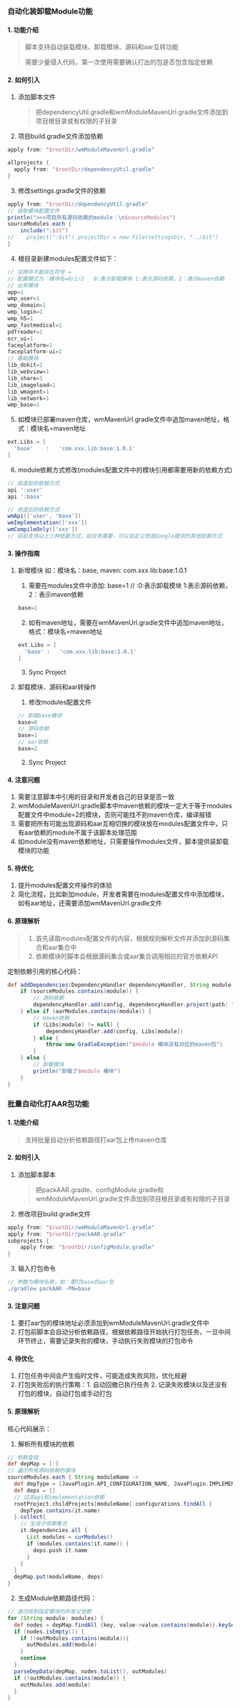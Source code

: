 ### 自动化装卸载Module功能

#### 1. 功能介绍

> 脚本支持自动装载模块、卸载模块、源码和aar互转功能
>
> 需要少量侵入代码，第一次使用需要确认打出的包是否包含指定依赖

#### 2. 如何引入

1. 添加脚本文件

   > 把dependencyUtil.gradle和wmModuleMavenUrl.gradle文件添加到项目根目录或有权限的子目录

2. 项目build.gradle文件添加依赖

```groovy
apply from: "$rootDir/wmModuleMavenUrl.gradle"

allprojects {
  apply from: "$rootDir/dependencyUtil.gradle"
}
```

3. 修改settings.gradle文件的依赖

```groovy
apply from: "$rootDir/dependencyUtil.gradle"
// 读取模块配置文件
println(">>>项目所有源码依赖的module：\n$sourceModules")
sourceModules.each {
    include(":$it")
//    project(":$it").projectDir = new File(settingsDir, "../$it")
}
```

4. 根目录新建modules配置文件如下：

```groovy
// 注释中不能存在符号 =
// 配置模式为：模块名=0/1/2   0:表示卸载模块 1:表示源码依赖，2：表示maven依赖
// 业务模块
app=1
wmp_user=1
wmp_domain=1
wmp_login=1
wmp_h5=1
wmp_fastmedical=1
pdfreader=1
ocr_ui=1
faceplatform=1
faceplatform-ui=1
// 基础模块
lib_dokit=1
lib_webview=1
lib_share=1
lib_imageload=1
lib_wmagent=1
lib_network=1
wmp_base=1
```

5. 如模块已部署maven仓库，wmMavenUrl.gradle文件中追加maven地址，格式：模块名=maven地址

```groovy
ext.Libs = [
  'base'	:	'com.xxx.lib:base:1.0.1'
]
```

6. module依赖方式修改(modules配置文件中的模块引用都需要用新的依赖方式)

```groovy
// 改造前的依赖方式
api ':user'
api ':base'

// 改造后的依赖方式
wmApi(['user', 'base'])
wmImplementation(['xxx'])
wmCompileOnly(['xxx'])
// 目前支持以上三种依赖方式，如业务需要，可以自定义改造Google提供的其他依赖方式
```



#### 3. 操作指南

1. 新增模块 如：模块名：base,  maven: com.xxx.lib:base:1.0.1

   1. 需要在modules文件中添加: base=1  // :0:表示卸载模块 1:表示源码依赖，2：表示maven依赖

   ```groovy
   base=1
   ```

   2. 如有maven地址，需要在wmMavenUrl.gradle文件中追加maven地址，格式：模块名=maven地址

   ```groovy
   ext.Libs = [
     'base'	:	'com.xxx.lib:base:1.0.1'
   ]
   ```

   3. Sync Project

2. 卸载模块、源码和aar转操作

   1. 修改modules配置文件

   ```groovy
   // 卸载base模块
   base=0
   // 源码依赖
   base=1
   // aar依赖
   base=2
   ```

   2. Sync Project



#### 4. 注意问题

1. 需要注意脚本中引用的目录和开发者自己的目录是否一致
2. wmModuleMavenUrl.gradle脚本中maven依赖的模块一定大于等于modules配置文件中module=2的模块，否则可能找不到maven仓库，编译报错
3. 需要把所有可能出现源码和aar互相切换的模块放在modules配置文件中，只有aar依赖的module不属于该脚本处理范围
4. 如module没有maven依赖地址，只需要操作modules文件，脚本提供装卸载模块的功能

#### 5. 待优化

1. 提升modules配置文件操作的体验
2. 简化流程，比如新加module，开发者需要在modules配置文件中添加模块，如有aar地址，还需要添加wmMavenUrl.gradle文件

#### 6. 原理解析

> 1. 首先读取modules配置文件的内容，根据规则解析文件并添加到源码集合和aar集合中
> 2. 依赖模块时脚本会根据源码集合或aar集合调用相应的官方依赖API

定制依赖引用的核心代码：

```groovy
def addDependencies(DependencyHandler dependencyHandler, String module, String config) {
    if (sourceModules.contains(module)) {
        // 源码依赖
        dependencyHandler.add(config, dependencyHandler.project(path: ":$module"))
    } else if (aarModules.contains(module)) {
        // maven依赖
        if (Libs[module] != null) {
            dependencyHandler.add(config, Libs[module])
        } else {
            throw new GradleException("$module 模块没有对应的maven包")
        }
    } else {
        // 卸载模块
        println("卸载了$module 模块")
    }
}
```



### 批量自动化打AAR包功能

#### 1. 功能介绍

> 支持批量自动分析依赖路径打aar包上传maven仓库

#### 2. 如何引入

1. 添加脚本脚本

   > 把packAAR.gradle、configModule.gradle和wmModuleMavenUrl.gradle文件添加到项目根目录或有权限的子目录

2. 修改项目build.gradle文件

```groovy
apply from: "$rootDir/wmModuleMavenUrl.gradle"
apply from: "$rootDir/packAAR.gradle"
subprojects {
    apply from: "$rootDir/configModule.gradle"
}
```

3. 输入打包命令

```groovy
// 参数为模块名称，如：要打base的aar包
./gradlew packAAR -PN=base
```

#### 3. 注意问题

1. 要打aar包的模块地址必须添加到wmModuleMavenUrl.gradle文件中
2. 打包前脚本会自动分析依赖路径，根据依赖路径开始执行打包任务，一旦中间环节终止，需要记录失败的模块，手动执行失败模块的打包命令

#### 4. 待优化

1. 打包任务中间会产生临时文件，可能造成失败风险，优化规避
2. 打包失败后的执行策略：1. 自动回撤已执行任务 2. 记录失败模块以及还没有打包的模块，自动打包或手动打包

#### 5. 原理解析

核心代码展示：

1. 解析所有模块的依赖

```groovy
// 依赖查找
def depMap = [:]
// 遍历所有源码依赖的模块
sourceModules.each { String moduleName ->
  def depType = [JavaPlugin.API_CONFIGURATION_NAME, JavaPlugin.IMPLEMENTATION_CONFIGURATION_NAME]
  def deps = []
  // 过滤api和implementation依赖
  rootProject.childProjects[moduleName].configurations.findAll {
    depType.contains(it.name)
  }.collect{
    // 生成子依赖集合
    it.dependencies.all {
      List modules = curModules()
      if (modules.contains(it.name)) {
        deps.push it.name
      }
    }
  }
  depMap.put(moduleName, deps)
}
```

2. 生成Module依赖路径代码：

```groovy
// 递归找到指定模块的所有父依赖
for (String module: modules) {
  def nodes = depMap.findAll {key, value->value.contains(module)}.keySet()
  if (nodes.isEmpty()) {
    if (!outModules.contains(module)){
      outModules.add(module)
    }
    continue
  }
  parseDepData(depMap, nodes.toList(), outModules)
  if (!outModules.contains(module)) {
    outModules.add(module)
  }
}
```

